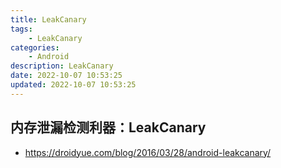```yaml
---
title: LeakCanary
tags: 
    - LeakCanary
categories: 
    - Android
description: LeakCanary
date: 2022-10-07 10:53:25
updated: 2022-10-07 10:53:25
---
```


## 内存泄漏检测利器：LeakCanary

+ https://droidyue.com/blog/2016/03/28/android-leakcanary/